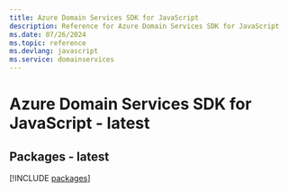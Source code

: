 ```yaml
---
title: Azure Domain Services SDK for JavaScript
description: Reference for Azure Domain Services SDK for JavaScript
ms.date: 07/26/2024
ms.topic: reference
ms.devlang: javascript
ms.service: domainservices
---
```

# Azure Domain Services SDK for JavaScript - latest
## Packages - latest
[!INCLUDE [packages](domain-services-index.md)]